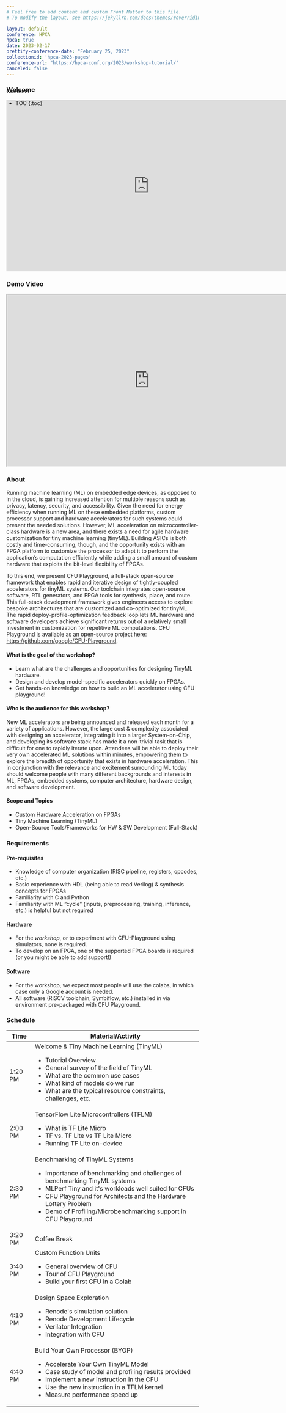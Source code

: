 ```yaml
---
# Feel free to add content and custom Front Matter to this file.
# To modify the layout, see https://jekyllrb.com/docs/themes/#overriding-theme-defaults

layout: default
conference: HPCA
hpca: true
date: 2023-02-17
prettify-conference-date: "February 25, 2023" 
collectionid: 'hpca-2023-pages' 
conference-url: "https://hpca-conf.org/2023/workshop-tutorial/"
canceled: false
---
```


<div id="toc_container" style="position: absolute" markdown="1">
<p class="toc_title">Contents</p>

- TOC
{:toc}
</div>

### Welcome
<iframe src="https://docs.google.com/presentation/d/e/2PACX-1vRBA7fvaeUFvxXuPnbeq6tl4tFIxRnMG09-TP7RCk5f6Hd9ZrEGvgijBeEwqOGSGDco3fMEjs7fBUiL/embed?start=false&loop=false&delayms=3000" frameborder="0" width="746" height="449" allowfullscreen="true" mozallowfullscreen="true" webkitallowfullscreen="true"></iframe>

### Demo Video
<iframe src="https://drive.google.com/file/d/1l1eUSqSeUHHzTSWsa8wW87NKzPhfnYuy/preview" width="746" height="449" allow="autoplay"></iframe>


### About 
Running machine learning (ML) on embedded edge devices, as opposed to in the cloud, is gaining increased attention for multiple reasons such as privacy, latency, security, and accessibility. Given the need for energy efficiency when running ML on these embedded platforms, custom processor support and hardware accelerators for such systems could present the needed solutions. However, ML acceleration on microcontroller-class hardware is a new area, and there exists a need for agile hardware customization for tiny machine learning (tinyML). Building ASICs is both costly and time-consuming, though, and the opportunity exists with an FPGA platform to customize the processor to adapt it to perform the application’s computation efficiently while adding a small amount of custom hardware that exploits the bit-level flexibility of FPGAs. 

To this end, we present CFU Playground, a full-stack open-source framework that enables rapid and iterative design of tightly-coupled accelerators for tinyML systems. Our toolchain integrates open-source software, RTL generators, and FPGA tools for synthesis, place, and route. This full-stack development framework gives engineers access to explore bespoke architectures that are customized and co-optimized for tinyML. The rapid deploy-profile-optimization feedback loop lets ML hardware and software developers achieve significant returns out of a relatively small investment in customization for repetitive ML computations. CFU Playground is available as an open-source project here: https://github.com/google/CFU-Playground.

#### What is the goal of the workshop?
- Learn what are the challenges and opportunities for designing TinyML hardware.
- Design and develop model-specific accelerators quickly on FPGAs.
- Get hands-on knowledge on how to build an ML accelerator using CFU playground!

#### Who is the audience for this workshop?
New ML accelerators are being announced and released each month for a variety of applications. However, the large cost & complexity associated with designing an accelerator, integrating it into a larger System-on-Chip, and developing its software stack has made it a non-trivial task that is difficult for one to rapidly iterate upon. Attendees will be able to deploy their very own accelerated ML solutions within minutes, empowering them to explore the breadth of opportunity that exists in hardware acceleration. This in conjunction with the relevance and excitement surrounding ML today should welcome people with many different backgrounds and interests in ML, FPGAs, embedded systems, computer architecture, hardware design, and software development. 

#### Scope and Topics 
- Custom Hardware Acceleration on FPGAs
- Tiny Machine Learning (TinyML)
- Open-Source Tools/Frameworks for HW & SW Development (Full-Stack)

### Requirements
#### Pre-requisites
- Knowledge of computer organization (RISC pipeline, registers, opcodes, etc.)
- Basic experience with HDL (being able to read Verilog) & synthesis concepts for FPGAs
- Familiarity with C and Python
- Familiarity with ML “cycle” (inputs, preprocessing, training, inference, etc.) is helpful but not required

#### Hardware
- For the *workshop*, or to experiment with CFU-Playground using simulators, none is required.
- To develop on an FPGA, one of the supported FPGA boards is required (or you might be able to add support!)

#### Software
- For the workshop, we expect most people will use the colabs, in which case only a Google account is needed.
- All software (RISCV toolchain, Symbiflow, etc.) installed in via environment pre-packaged with CFU Playground. 

### Schedule
<div>
<table>
<thead>
  <tr>
    <th>Time</th>
    <th>Material/Activity</th>
  </tr>
</thead>
<tbody>
  <tr>
    <td>1:20 PM</td>
    <td>Welcome &amp; Tiny Machine Learning (TinyML)
    	<ul>
    	<li>Tutorial Overview</li>
    	<li>General survey of the field of TinyML</li>
    	<li>What are the common use cases</li>
    	<li>What kind of models do we run</li>
    	<li>What are the typical resource constraints, challenges, etc.</li>
    	</ul>
    </td>
  </tr>
  <tr>
    <td>2:00 PM</td>
    <td>TensorFlow Lite Microcontrollers (TFLM)
    	<ul>
    		<li>What is TF Lite Micro</li>
         <li>TF vs. TF Lite vs TF Lite Micro</li>
         <li>Running TF Lite on-device</li>
    	</ul>
	</td>
  </tr>
  <tr>
    <td>2:30 PM</td>
    <td>Benchmarking of TinyML Systems
    	<ul>
         <li>Importance of benchmarking and challenges of benchmarking TinyML systems</li>
         <li>MLPerf Tiny and it's workloads well suited for CFUs</li>
         <li>CFU Playground for Architects and the Hardware Lottery Problem</li>
         <li>Demo of Profiling/Microbenchmarking support in CFU Playground</li>
    	</ul>
	</td>
  </tr>
  <tr>
    <td>3:20 PM</td>
    <td>Coffee Break
	</td>
  </tr>
  <tr>
    <td>3:40 PM</td>
    <td>Custom Function Units
    	<ul>
    		<li>General overview of CFU</li>
                <li>Tour of CFU Playground</li>
                <li>Build your first CFU in a Colab</li>
    	</ul>
	</td>
  </tr>
  <tr>
    <td>4:10 PM</td>
    <td>Design Space Exploration
    	<ul>
                <li>Renode's simulation solution</li>
                <li>Renode Development Lifecycle</li>
                <li>Verilator Integration</li>
                <li>Integration with CFU</li>
    	</ul>
    </td>
  </tr>
  <tr>
    <td>4:40 PM</td>
    <td>Build Your Own Processor (BYOP)
    	<ul>
                <li>Accelerate Your Own TinyML Model</li>
                <li>Case study of model and profiling results provided</li>
                <li>Implement a new instruction in the CFU</li>
                <li>Use the new instruction in a TFLM kernel</li>
                <li>Measure performance speed up</li>
    	</ul>
    </td>
  </tr>
</tbody>
</table>
</div>

